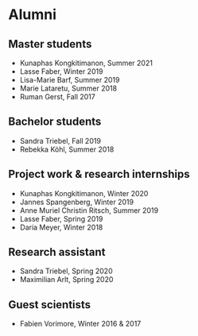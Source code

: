 # Alumni

## Master students
* Kunaphas Kongkitimanon, Summer 2021
* Lasse Faber, Winter 2019            
* Lisa-Marie Barf, Summer 2019
* Marie Lataretu, Summer 2018
* Ruman Gerst, Fall 2017

## Bachelor students
* Sandra Triebel, Fall 2019
* Rebekka Köhl, Summer 2018

## Project work & research internships
* Kunaphas Kongkitimanon, Winter 2020     
* Jannes Spangenberg, Winter 2019         
* Anne Muriel Christin Ritsch, Summer 2019
* Lasse Faber, Spring 2019
* Daria Meyer, Winter 2018

## Research assistant
* Sandra Triebel, Spring 2020
* Maximilian Arlt, Spring 2020

## Guest scientists
* Fabien Vorimore, Winter 2016 & 2017









